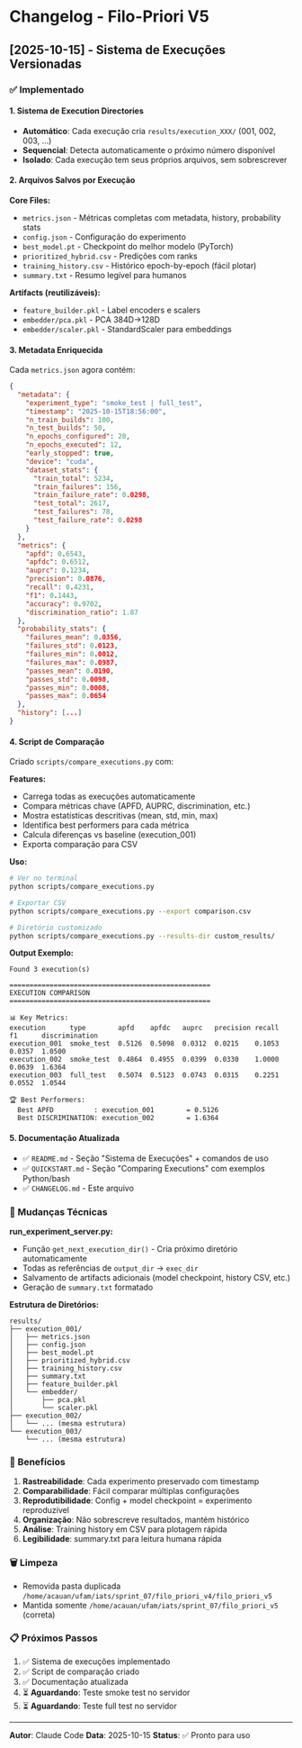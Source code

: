 # Changelog - Filo-Priori V5

## [2025-10-15] - Sistema de Execuções Versionadas

### ✅ Implementado

#### 1. Sistema de Execution Directories
- **Automático**: Cada execução cria `results/execution_XXX/` (001, 002, 003, ...)
- **Sequencial**: Detecta automaticamente o próximo número disponível
- **Isolado**: Cada execução tem seus próprios arquivos, sem sobrescrever

#### 2. Arquivos Salvos por Execução

**Core Files:**
- `metrics.json` - Métricas completas com metadata, history, probability stats
- `config.json` - Configuração do experimento
- `best_model.pt` - Checkpoint do melhor modelo (PyTorch)
- `prioritized_hybrid.csv` - Predições com ranks
- `training_history.csv` - Histórico epoch-by-epoch (fácil plotar)
- `summary.txt` - Resumo legível para humanos

**Artifacts (reutilizáveis):**
- `feature_builder.pkl` - Label encoders e scalers
- `embedder/pca.pkl` - PCA 384D→128D
- `embedder/scaler.pkl` - StandardScaler para embeddings

#### 3. Metadata Enriquecida

Cada `metrics.json` agora contém:

```json
{
  "metadata": {
    "experiment_type": "smoke_test | full_test",
    "timestamp": "2025-10-15T18:56:00",
    "n_train_builds": 100,
    "n_test_builds": 50,
    "n_epochs_configured": 20,
    "n_epochs_executed": 12,
    "early_stopped": true,
    "device": "cuda",
    "dataset_stats": {
      "train_total": 5234,
      "train_failures": 156,
      "train_failure_rate": 0.0298,
      "test_total": 2617,
      "test_failures": 78,
      "test_failure_rate": 0.0298
    }
  },
  "metrics": {
    "apfd": 0.6543,
    "apfdc": 0.6512,
    "auprc": 0.1234,
    "precision": 0.0876,
    "recall": 0.4231,
    "f1": 0.1443,
    "accuracy": 0.9702,
    "discrimination_ratio": 1.87
  },
  "probability_stats": {
    "failures_mean": 0.0356,
    "failures_std": 0.0123,
    "failures_min": 0.0012,
    "failures_max": 0.0987,
    "passes_mean": 0.0190,
    "passes_std": 0.0098,
    "passes_min": 0.0008,
    "passes_max": 0.0654
  },
  "history": [...]
}
```

#### 4. Script de Comparação

Criado `scripts/compare_executions.py` com:

**Features:**
- Carrega todas as execuções automaticamente
- Compara métricas chave (APFD, AUPRC, discrimination, etc.)
- Mostra estatísticas descritivas (mean, std, min, max)
- Identifica best performers para cada métrica
- Calcula diferenças vs baseline (execution_001)
- Exporta comparação para CSV

**Uso:**
```bash
# Ver no terminal
python scripts/compare_executions.py

# Exportar CSV
python scripts/compare_executions.py --export comparison.csv

# Diretório customizado
python scripts/compare_executions.py --results-dir custom_results/
```

**Output Exemplo:**
```
Found 3 execution(s)

==================================================
EXECUTION COMPARISON
==================================================

📊 Key Metrics:
execution      type        apfd    apfdc   auprc   precision recall  f1      discrimination
execution_001  smoke_test  0.5126  0.5098  0.0312  0.0215    0.1053  0.0357  1.0500
execution_002  smoke_test  0.4864  0.4955  0.0399  0.0330    1.0000  0.0639  1.6364
execution_003  full_test   0.5074  0.5123  0.0743  0.0315    0.2251  0.0552  1.0544

🏆 Best Performers:
  Best APFD          : execution_001        = 0.5126
  Best DISCRIMINATION: execution_002        = 1.6364
```

#### 5. Documentação Atualizada

- ✅ `README.md` - Seção "Sistema de Execuções" + comandos de uso
- ✅ `QUICKSTART.md` - Seção "Comparing Executions" com exemplos Python/bash
- ✅ `CHANGELOG.md` - Este arquivo

### 🔧 Mudanças Técnicas

**run_experiment_server.py:**
- Função `get_next_execution_dir()` - Cria próximo diretório automaticamente
- Todas as referências de `output_dir` → `exec_dir`
- Salvamento de artifacts adicionais (model checkpoint, history CSV, etc.)
- Geração de `summary.txt` formatado

**Estrutura de Diretórios:**
```
results/
├── execution_001/
│   ├── metrics.json
│   ├── config.json
│   ├── best_model.pt
│   ├── prioritized_hybrid.csv
│   ├── training_history.csv
│   ├── summary.txt
│   ├── feature_builder.pkl
│   └── embedder/
│       ├── pca.pkl
│       └── scaler.pkl
├── execution_002/
│   └── ... (mesma estrutura)
└── execution_003/
    └── ... (mesma estrutura)
```

### 🎯 Benefícios

1. **Rastreabilidade**: Cada experimento preservado com timestamp
2. **Comparabilidade**: Fácil comparar múltiplas configurações
3. **Reprodutibilidade**: Config + model checkpoint = experimento reproduzível
4. **Organização**: Não sobrescreve resultados, mantém histórico
5. **Análise**: Training history em CSV para plotagem rápida
6. **Legibilidade**: summary.txt para leitura humana rápida

### 🗑️ Limpeza

- Removida pasta duplicada `/home/acauan/ufam/iats/sprint_07/filo_priori_v4/filo_priori_v5`
- Mantida somente `/home/acauan/ufam/iats/sprint_07/filo_priori_v5` (correta)

### 📋 Próximos Passos

1. ✅ Sistema de execuções implementado
2. ✅ Script de comparação criado
3. ✅ Documentação atualizada
4. ⏳ **Aguardando**: Teste smoke test no servidor
5. ⏳ **Aguardando**: Teste full test no servidor

---

**Autor**: Claude Code
**Data**: 2025-10-15
**Status**: ✅ Pronto para uso

